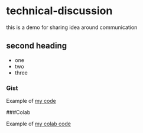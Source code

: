 # technical-discussion
this is a demo  for sharing idea around communication

## second heading

* one
* two
* three

### Gist
Example of [my code](https://gist.github.com/AairaZahid/c78db43b6471ab9a08aced0fd0626458)

###Colab

Example of [my colab code](https://colab.research.google.com/drive/1QFu46Exf5fh2wdkKDO7jK-wbcELzSUce?usp=sharing)
